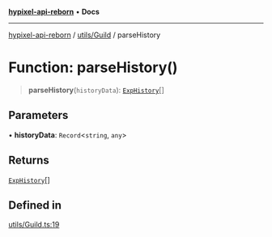 [**hypixel-api-reborn**](../../../README.md) • **Docs**

***

[hypixel-api-reborn](../../../modules.md) / [utils/Guild](../README.md) / parseHistory

# Function: parseHistory()

> **parseHistory**(`historyData`): [`ExpHistory`](../interfaces/ExpHistory.md)[]

## Parameters

• **historyData**: `Record`\<`string`, `any`\>

## Returns

[`ExpHistory`](../interfaces/ExpHistory.md)[]

## Defined in

[utils/Guild.ts:19](https://github.com/Kathund/REBORN-docs-TEST/blob/226e7f6a62bb6bca87ef0828ac84e9098d59f860/src/utils/Guild.ts#L19)
